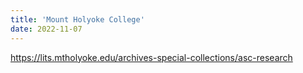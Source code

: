 ```yaml
---
title: 'Mount Holyoke College'
date: 2022-11-07
---
```

https://lits.mtholyoke.edu/archives-special-collections/asc-research
